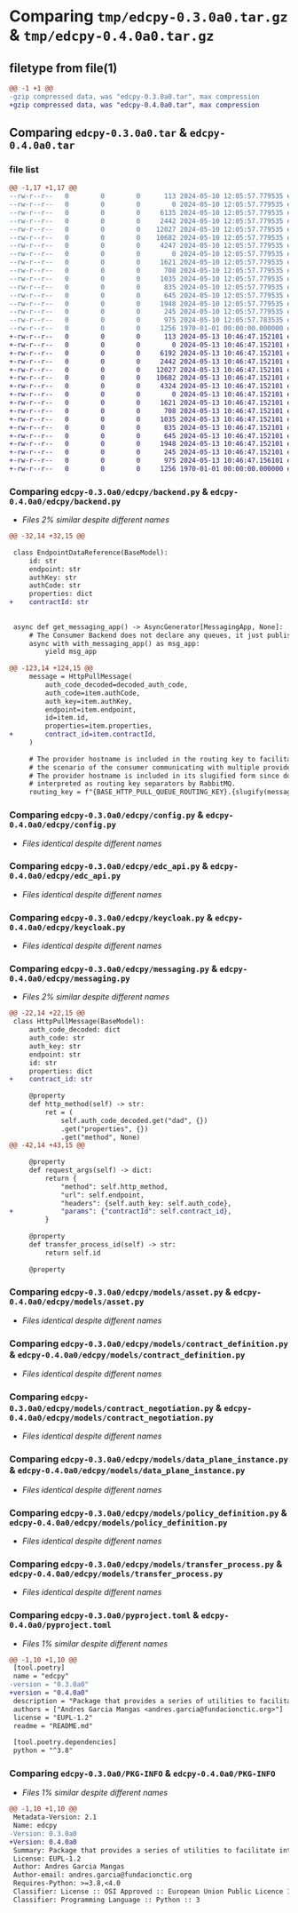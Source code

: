 # Comparing `tmp/edcpy-0.3.0a0.tar.gz` & `tmp/edcpy-0.4.0a0.tar.gz`

## filetype from file(1)

```diff
@@ -1 +1 @@
-gzip compressed data, was "edcpy-0.3.0a0.tar", max compression
+gzip compressed data, was "edcpy-0.4.0a0.tar", max compression
```

## Comparing `edcpy-0.3.0a0.tar` & `edcpy-0.4.0a0.tar`

### file list

```diff
@@ -1,17 +1,17 @@
--rw-r--r--   0        0        0      113 2024-05-10 12:05:57.779535 edcpy-0.3.0a0/README.md
--rw-r--r--   0        0        0        0 2024-05-10 12:05:57.779535 edcpy-0.3.0a0/edcpy/__init__.py
--rw-r--r--   0        0        0     6135 2024-05-10 12:05:57.779535 edcpy-0.3.0a0/edcpy/backend.py
--rw-r--r--   0        0        0     2442 2024-05-10 12:05:57.779535 edcpy-0.3.0a0/edcpy/config.py
--rw-r--r--   0        0        0    12027 2024-05-10 12:05:57.779535 edcpy-0.3.0a0/edcpy/edc_api.py
--rw-r--r--   0        0        0    10682 2024-05-10 12:05:57.779535 edcpy-0.3.0a0/edcpy/keycloak.py
--rw-r--r--   0        0        0     4247 2024-05-10 12:05:57.779535 edcpy-0.3.0a0/edcpy/messaging.py
--rw-r--r--   0        0        0        0 2024-05-10 12:05:57.779535 edcpy-0.3.0a0/edcpy/models/__init__.py
--rw-r--r--   0        0        0     1621 2024-05-10 12:05:57.779535 edcpy-0.3.0a0/edcpy/models/asset.py
--rw-r--r--   0        0        0      708 2024-05-10 12:05:57.779535 edcpy-0.3.0a0/edcpy/models/contract_definition.py
--rw-r--r--   0        0        0     1035 2024-05-10 12:05:57.779535 edcpy-0.3.0a0/edcpy/models/contract_negotiation.py
--rw-r--r--   0        0        0      835 2024-05-10 12:05:57.779535 edcpy-0.3.0a0/edcpy/models/data_plane_instance.py
--rw-r--r--   0        0        0      645 2024-05-10 12:05:57.779535 edcpy-0.3.0a0/edcpy/models/policy_definition.py
--rw-r--r--   0        0        0     1948 2024-05-10 12:05:57.779535 edcpy-0.3.0a0/edcpy/models/transfer_process.py
--rw-r--r--   0        0        0      245 2024-05-10 12:05:57.779535 edcpy-0.3.0a0/edcpy/utils.py
--rw-r--r--   0        0        0      975 2024-05-10 12:05:57.783535 edcpy-0.3.0a0/pyproject.toml
--rw-r--r--   0        0        0     1256 1970-01-01 00:00:00.000000 edcpy-0.3.0a0/PKG-INFO
+-rw-r--r--   0        0        0      113 2024-05-13 10:46:47.152101 edcpy-0.4.0a0/README.md
+-rw-r--r--   0        0        0        0 2024-05-13 10:46:47.152101 edcpy-0.4.0a0/edcpy/__init__.py
+-rw-r--r--   0        0        0     6192 2024-05-13 10:46:47.152101 edcpy-0.4.0a0/edcpy/backend.py
+-rw-r--r--   0        0        0     2442 2024-05-13 10:46:47.152101 edcpy-0.4.0a0/edcpy/config.py
+-rw-r--r--   0        0        0    12027 2024-05-13 10:46:47.152101 edcpy-0.4.0a0/edcpy/edc_api.py
+-rw-r--r--   0        0        0    10682 2024-05-13 10:46:47.152101 edcpy-0.4.0a0/edcpy/keycloak.py
+-rw-r--r--   0        0        0     4324 2024-05-13 10:46:47.152101 edcpy-0.4.0a0/edcpy/messaging.py
+-rw-r--r--   0        0        0        0 2024-05-13 10:46:47.152101 edcpy-0.4.0a0/edcpy/models/__init__.py
+-rw-r--r--   0        0        0     1621 2024-05-13 10:46:47.152101 edcpy-0.4.0a0/edcpy/models/asset.py
+-rw-r--r--   0        0        0      708 2024-05-13 10:46:47.152101 edcpy-0.4.0a0/edcpy/models/contract_definition.py
+-rw-r--r--   0        0        0     1035 2024-05-13 10:46:47.152101 edcpy-0.4.0a0/edcpy/models/contract_negotiation.py
+-rw-r--r--   0        0        0      835 2024-05-13 10:46:47.152101 edcpy-0.4.0a0/edcpy/models/data_plane_instance.py
+-rw-r--r--   0        0        0      645 2024-05-13 10:46:47.152101 edcpy-0.4.0a0/edcpy/models/policy_definition.py
+-rw-r--r--   0        0        0     1948 2024-05-13 10:46:47.152101 edcpy-0.4.0a0/edcpy/models/transfer_process.py
+-rw-r--r--   0        0        0      245 2024-05-13 10:46:47.152101 edcpy-0.4.0a0/edcpy/utils.py
+-rw-r--r--   0        0        0      975 2024-05-13 10:46:47.156101 edcpy-0.4.0a0/pyproject.toml
+-rw-r--r--   0        0        0     1256 1970-01-01 00:00:00.000000 edcpy-0.4.0a0/PKG-INFO
```

### Comparing `edcpy-0.3.0a0/edcpy/backend.py` & `edcpy-0.4.0a0/edcpy/backend.py`

 * *Files 2% similar despite different names*

```diff
@@ -32,14 +32,15 @@
 
 class EndpointDataReference(BaseModel):
     id: str
     endpoint: str
     authKey: str
     authCode: str
     properties: dict
+    contractId: str
 
 
 async def get_messaging_app() -> AsyncGenerator[MessagingApp, None]:
     # The Consumer Backend does not declare any queues, it just publishes messages
     async with with_messaging_app() as msg_app:
         yield msg_app
 
@@ -123,14 +124,15 @@
     message = HttpPullMessage(
         auth_code_decoded=decoded_auth_code,
         auth_code=item.authCode,
         auth_key=item.authKey,
         endpoint=item.endpoint,
         id=item.id,
         properties=item.properties,
+        contract_id=item.contractId,
     )
 
     # The provider hostname is included in the routing key to facilitate
     # the scenario of the consumer communicating with multiple providers in parallel.
     # The provider hostname is included in its slugified form since dots are
     # interpreted as routing key separators by RabbitMQ.
     routing_key = f"{BASE_HTTP_PULL_QUEUE_ROUTING_KEY}.{slugify(message.provider_host)}"
```

### Comparing `edcpy-0.3.0a0/edcpy/config.py` & `edcpy-0.4.0a0/edcpy/config.py`

 * *Files identical despite different names*

### Comparing `edcpy-0.3.0a0/edcpy/edc_api.py` & `edcpy-0.4.0a0/edcpy/edc_api.py`

 * *Files identical despite different names*

### Comparing `edcpy-0.3.0a0/edcpy/keycloak.py` & `edcpy-0.4.0a0/edcpy/keycloak.py`

 * *Files identical despite different names*

### Comparing `edcpy-0.3.0a0/edcpy/messaging.py` & `edcpy-0.4.0a0/edcpy/messaging.py`

 * *Files 2% similar despite different names*

```diff
@@ -22,14 +22,15 @@
 class HttpPullMessage(BaseModel):
     auth_code_decoded: dict
     auth_code: str
     auth_key: str
     endpoint: str
     id: str
     properties: dict
+    contract_id: str
 
     @property
     def http_method(self) -> str:
         ret = (
             self.auth_code_decoded.get("dad", {})
             .get("properties", {})
             .get("method", None)
@@ -42,14 +43,15 @@
 
     @property
     def request_args(self) -> dict:
         return {
             "method": self.http_method,
             "url": self.endpoint,
             "headers": {self.auth_key: self.auth_code},
+            "params": {"contractId": self.contract_id},
         }
 
     @property
     def transfer_process_id(self) -> str:
         return self.id
 
     @property
```

### Comparing `edcpy-0.3.0a0/edcpy/models/asset.py` & `edcpy-0.4.0a0/edcpy/models/asset.py`

 * *Files identical despite different names*

### Comparing `edcpy-0.3.0a0/edcpy/models/contract_definition.py` & `edcpy-0.4.0a0/edcpy/models/contract_definition.py`

 * *Files identical despite different names*

### Comparing `edcpy-0.3.0a0/edcpy/models/contract_negotiation.py` & `edcpy-0.4.0a0/edcpy/models/contract_negotiation.py`

 * *Files identical despite different names*

### Comparing `edcpy-0.3.0a0/edcpy/models/data_plane_instance.py` & `edcpy-0.4.0a0/edcpy/models/data_plane_instance.py`

 * *Files identical despite different names*

### Comparing `edcpy-0.3.0a0/edcpy/models/policy_definition.py` & `edcpy-0.4.0a0/edcpy/models/policy_definition.py`

 * *Files identical despite different names*

### Comparing `edcpy-0.3.0a0/edcpy/models/transfer_process.py` & `edcpy-0.4.0a0/edcpy/models/transfer_process.py`

 * *Files identical despite different names*

### Comparing `edcpy-0.3.0a0/pyproject.toml` & `edcpy-0.4.0a0/pyproject.toml`

 * *Files 1% similar despite different names*

```diff
@@ -1,10 +1,10 @@
 [tool.poetry]
 name = "edcpy"
-version = "0.3.0a0"
+version = "0.4.0a0"
 description = "Package that provides a series of utilities to facilitate interaction with the Management and Control APIs of an EDC connector"
 authors = ["Andres Garcia Mangas <andres.garcia@fundacionctic.org>"]
 license = "EUPL-1.2"
 readme = "README.md"
 
 [tool.poetry.dependencies]
 python = "^3.8"
```

### Comparing `edcpy-0.3.0a0/PKG-INFO` & `edcpy-0.4.0a0/PKG-INFO`

 * *Files 1% similar despite different names*

```diff
@@ -1,10 +1,10 @@
 Metadata-Version: 2.1
 Name: edcpy
-Version: 0.3.0a0
+Version: 0.4.0a0
 Summary: Package that provides a series of utilities to facilitate interaction with the Management and Control APIs of an EDC connector
 License: EUPL-1.2
 Author: Andres Garcia Mangas
 Author-email: andres.garcia@fundacionctic.org
 Requires-Python: >=3.8,<4.0
 Classifier: License :: OSI Approved :: European Union Public Licence 1.2 (EUPL 1.2)
 Classifier: Programming Language :: Python :: 3
```

